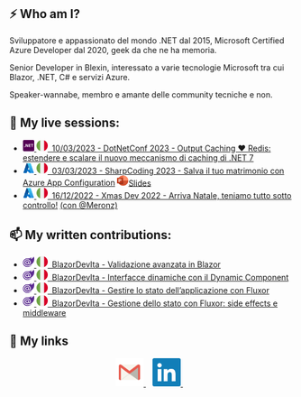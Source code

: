 ## ⚡ Who am I?

Sviluppatore e appassionato del mondo .NET dal 2015, Microsoft Certified Azure Developer dal 2020, geek da che ne ha memoria. 

Senior Developer in Blexin, interessato a varie tecnologie Microsoft tra cui Blazor, .NET, C# e servizi Azure. 

Speaker-wannabe, membro e amante delle community tecniche e non.

## 💬 My live sessions:
- [<img width="20" src="https://raw.githubusercontent.com/fabio-sp/fabio-sp/main/images/dot-net.png">&nbsp;<img width="20" src="https://raw.githubusercontent.com/fabio-sp/fabio-sp/main/images/ita_flag.png">&nbsp;&nbsp;10/03/2023 - DotNetConf 2023 - Output Caching ❤️ Redis: estendere e scalare il nuovo meccanismo di caching di .NET 7](https://www.dotnetconf.it/)
- [<img width="20" src="https://raw.githubusercontent.com/fabio-sp/fabio-sp/main/images/azure.png">&nbsp;<img width="20" src="https://raw.githubusercontent.com/fabio-sp/fabio-sp/main/images/ita_flag.png">&nbsp;&nbsp;03/03/2023 - SharpCoding 2023 - Salva il tuo matrimonio con Azure App Configuration](https://conf.sharpcoding.it/) <img width="20" src="https://raw.githubusercontent.com/fabio-sp/fabio-sp/main/images/powerpoint.png">[Slides](conferences/20230303_SharpCoding2023/Deck_Azure_App_Configuration.pptx)
- [<img width="20" src="https://raw.githubusercontent.com/fabio-sp/fabio-sp/main/images/azure.png">&nbsp;<img width="20" src="https://raw.githubusercontent.com/fabio-sp/fabio-sp/main/images/ita_flag.png">&nbsp;&nbsp;16/12/2022 - Xmas Dev 2022 - Arriva Natale, teniamo tutto sotto controllo!](https://youtu.be/U-elMombZo4?t=2484) [(con @Meronz)](https://github.com/meronz)

## 📫 My written contributions:

- [<img width="20" src="https://raw.githubusercontent.com/fabio-sp/fabio-sp/main/images/blazor.png">&nbsp;<img width="20" src="https://raw.githubusercontent.com/fabio-sp/fabio-sp/main/images/ita_flag.png">&nbsp;&nbsp;BlazorDevIta - Validazione avanzata in Blazor](https://blazordev.it/articoli/validazione-avanzata-in-blazor/)
- [<img width="20" src="https://raw.githubusercontent.com/fabio-sp/fabio-sp/main/images/blazor.png">&nbsp;<img width="20" src="https://raw.githubusercontent.com/fabio-sp/fabio-sp/main/images/ita_flag.png">&nbsp;&nbsp;BlazorDevIta - Interfacce dinamiche con il Dynamic Component](https://blazordev.it/articoli/interfacce-dinamiche-con-il-dynamic-component/)
- [<img width="20" src="https://raw.githubusercontent.com/fabio-sp/fabio-sp/main/images/blazor.png">&nbsp;<img width="20" src="https://raw.githubusercontent.com/fabio-sp/fabio-sp/main/images/ita_flag.png">&nbsp;&nbsp;BlazorDevIta - Gestire lo stato dell’applicazione con Fluxor](https://blazordev.it/articoli/gestire-lo-stato-dellapplicazione-con-fluxor/)
- [<img width="20" src="https://raw.githubusercontent.com/fabio-sp/fabio-sp/main/images/blazor.png">&nbsp;<img width="20" src="https://raw.githubusercontent.com/fabio-sp/fabio-sp/main/images/ita_flag.png">&nbsp;&nbsp;BlazorDevIta - Gestione dello stato con Fluxor: side effects e middleware](https://blazordev.it/articoli/gestione-dello-stato-con-fluxor-side-effects-e-middleware/)

## 🔗 My links
<p align="center">
    <a href="mailto:spaziani.fa@gmail.com">
        <img width="50" src="https://raw.githubusercontent.com/fabio-sp/fabio-sp/main/images/email.svg" >
    </a>&nbsp;&nbsp;
    <a href="https://www.linkedin.com/in/fabio-spaz/">
        <img width="50" src="https://raw.githubusercontent.com/fabio-sp/fabio-sp/main/images/linkedin.svg" >
    </a>&nbsp;&nbsp;
</p>
